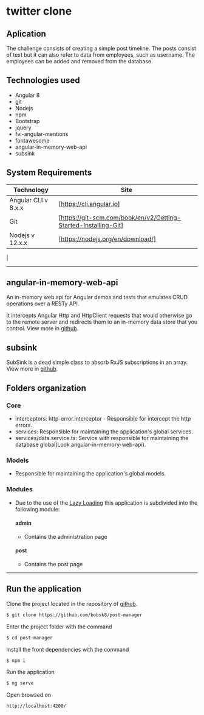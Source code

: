# twitter clone

## Aplication
The challenge consists of creating a simple post timeline. The posts consist of text but it can
also refer to data from employees, such as username. The employees can be added and
removed from the database.

## Technologies used

* Angular 8
* git
* Nodejs
* npm
* Bootstrap
* jquery
* fvi-angular-mentions
* fontawesome
* angular-in-memory-web-api
* subsink

## System Requirements

| Technology | Site |
| ------ | ------ |
| Angular CLI v 8.x.x | [https://cli.angular.io] |
| Git | [https://git-scm.com/book/en/v2/Getting-Started-Installing-Git] |
| Nodejs v 12.x.x | [https://nodejs.org/en/download/] |
|

---

## angular-in-memory-web-api
An in-memory web api for Angular demos and tests that emulates CRUD operations over a RESTy API.

It intercepts Angular Http and HttpClient requests that would otherwise go to the remote server and redirects them to an in-memory data store that you control.
View more in [github](https://github.com/angular/in-memory-web-api).

## subsink
SubSink is a dead simple class to absorb RxJS subscriptions in an array.
View more in [github](https://github.com/wardbell/subsink#readme).

## Folders organization

### Core

* interceptors: http-error.interceptor - Responsible for intercept the http errors. 
* services: Responsible for maintaining the application's global services.
* services/data.service.ts: Service with responsible for maintaining the database global(Look angular-in-memory-web-api).

### Models

* Responsible for maintaining the application's global models.


### Modules

* Due to the use of the [Lazy Loading](https://angular.io/guide/lazy-loading-ngmodules) this application is subdivided into the following module:

    #### admin

    * Contains the administration page

    #### post

    * Contains the post page

---

## Run the application

Clone the project located in the repository of [github](https://github.com/bobsk8/post-manager).

```sh
$ git clone https://github.com/bobsk8/post-manager
```

Enter the project folder with the command
```sh
$ cd post-manager
```

Install the front dependencies with the command
```sh
$ npm i
```

Run the application
```sh
$ ng serve
```

Open browsed on
```sh
http://localhost:4200/
```